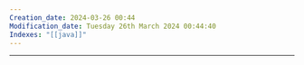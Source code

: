 ```yaml
---
Creation_date: 2024-03-26 00:44
Modification_date: Tuesday 26th March 2024 00:44:40
Indexes: "[[java]]"
---
```



----


